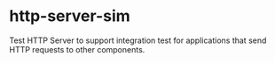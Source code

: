 # http-server-sim
Test HTTP Server to support integration test for applications that send HTTP requests to other components.
